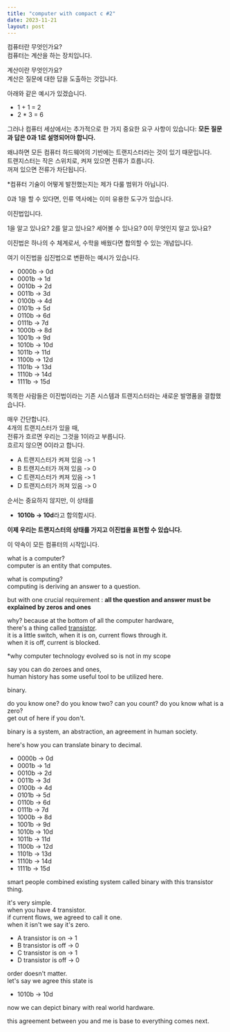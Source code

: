 ```yaml
---
title: "computer with compact c #2"
date: 2023-11-21
layout: post
---
```


컴퓨터란 무엇인가요?  
컴퓨터는 계산을 하는 장치입니다.  
  
계산이란 무엇인가요?  
계산은 질문에 대한 답을 도출하는 것입니다.  
  
아래와 같은 예시가 있겠습니다.  
- 1 + 1 = 2  
- 2 * 3 = 6  
  
그러나 컴퓨터 세상에서는 추가적으로 한 가지 중요한 요구 사항이 있습니다: **모든 질문과 답은 0과 1로 설명되어야 합니다.**  
  
왜냐하면 모든 컴퓨터 하드웨어의 기반에는 트랜지스터라는 것이 있기 때문입니다.  
트랜지스터는 작은 스위치로, 켜져 있으면 전류가 흐릅니다.  
꺼져 있으면 전류가 차단됩니다.  
  
*컴퓨터 기술이 어떻게 발전했는지는 제가 다룰 범위가 아닙니다.  
  
0과 1을 할 수 있다면, 인류 역사에는 이미 유용한 도구가 있습니다.  
  
이진법입니다.  
  
1을 알고 있나요? 2를 알고 있나요? 세어볼 수 있나요? 0이 무엇인지 알고 있나요?  
  
이진법은 하나의 수 체계로서, 수학을 배웠다면 합의할 수 있는 개념입니다.  
  
여기 이진법을 십진법으로 변환하는 예시가 있습니다.  
- 0000b -> 0d  
- 0001b -> 1d  
- 0010b -> 2d  
- 0011b -> 3d  
- 0100b -> 4d  
- 0101b -> 5d  
- 0110b -> 6d  
- 0111b -> 7d  
- 1000b -> 8d  
- 1001b -> 9d  
- 1010b -> 10d  
- 1011b -> 11d  
- 1100b -> 12d  
- 1101b -> 13d  
- 1110b -> 14d  
- 1111b -> 15d  

    
똑똑한 사람들은 이진법이라는 기존 시스템과 트랜지스터라는 새로운 발명품을 결합했습니다.  
  
매우 간단합니다.  
4개의 트랜지스터가 있을 때,  
전류가 흐르면 우리는 그것을 1이라고 부릅니다.  
흐르지 않으면 0이라고 합니다.  
  
- A 트랜지스터가 켜져 있음 -> 1  
- B 트랜지스터가 꺼져 있음 -> 0  
- C 트랜지스터가 켜져 있음 -> 1  
- D 트랜지스터가 꺼져 있음 -> 0  
  
순서는 중요하지 않지만, 이 상태를  
- **1010b -> 10d**라고 합의합시다.  
  
**이제 우리는 트랜지스터의 상태를 가지고 이진법을 표현할 수 있습니다.**  
  
이 약속이 모든 컴퓨터의 시작입니다.  
  
what is a computer?  
computer is an entity that computes.  
  
what is computing?  
computing is deriving an answer to a question.  
  
but with one crucial requirement : **all the question and answer must be explained by zeros and ones**  
 
why? because at the bottom of all the computer hardware,   
there's a thing called [transistor]([https://en.wikipedia.org/wiki/Transister](https://en.wikipedia.org/wiki/Transistor)https://en.wikipedia.org/wiki/Transistor).  
it is a little switch, when it is on, current flows through it.  
when it is off, current is blocked.  
  
*why computer technology evolved so is not in my scope  
  
say you can do zeroes and ones,   
human history has some useful tool to be utilized here.  
  
binary.  
  
do you know one? do you know two? can you count? do you know what is a zero?  
get out of here if you don't.  
  
binary is a system, an abstraction, an agreement in human society.  
  
here's how you can translate binary to decimal.  
- 0000b -> 0d  
- 0001b -> 1d  
- 0010b -> 2d  
- 0011b -> 3d  
- 0100b -> 4d  
- 0101b -> 5d  
- 0110b -> 6d  
- 0111b -> 7d  
- 1000b -> 8d  
- 1001b -> 9d  
- 1010b -> 10d  
- 1011b -> 11d  
- 1100b -> 12d  
- 1101b -> 13d  
- 1110b -> 14d  
- 1111b -> 15d  
  
smart people combined existing system called binary with this transistor thing.  
  
it's very simple.  
when you have 4 transistor.  
if current flows, we agreed to call it one.  
when it isn't we say it's zero.  
  
- A transistor is on  -> 1  
- B transistor is off -> 0  
- C transistor is on  -> 1  
- D transistor is off -> 0  
  
order doesn't matter.  
let's say we agree this state is   
- 1010b -> 10d  
  
now we can depict binary with real world hardware.  
  
this agreement between you and me is base to everything comes next.  

  
